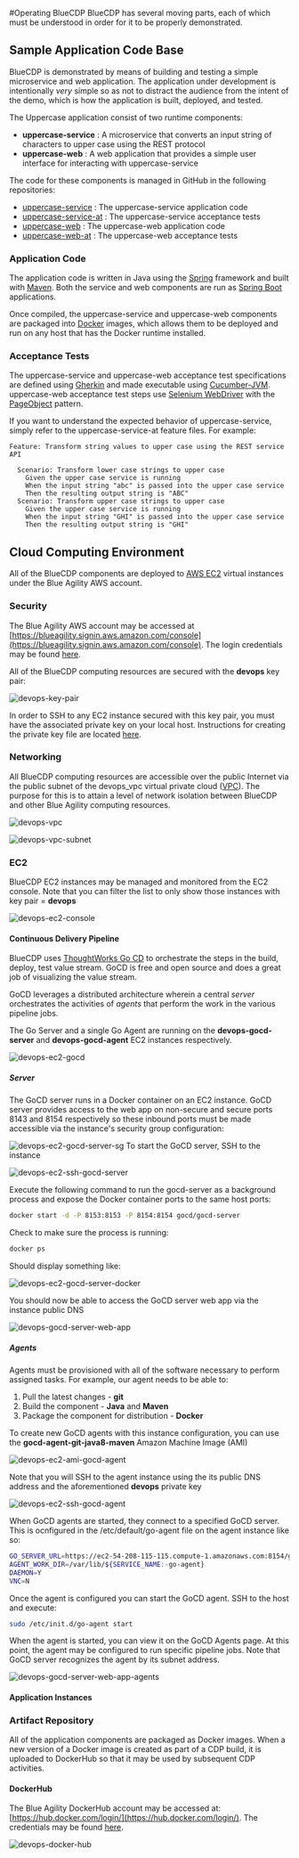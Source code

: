 #Operating BlueCDP
BlueCDP has several moving parts, each of which must be understood in order for it to be properly demonstrated.  

## Sample Application Code Base
BlueCDP is demonstrated by means of building and testing a simple microservice and web application.  The application under development is intentionally *very* simple so as not to distract the audience from the intent of the demo, which is how the application is built, deployed, and tested.

The Uppercase application consist of two runtime components:

* **uppercase-service**	 : A microservice that converts an input string of characters to upper case using the REST protocol
* **uppercase-web** : A web application that provides a simple user interface for interacting with uppercase-service

The code for these components is managed in GitHub in the following repositories:

* [uppercase-service](https://github.com/MrSteveAndrews/uppercase-service) : The uppercase-service application code
* [uppercase-service-at](https://github.com/MrSteveAndrews/uppercase-service-at) : The uppercase-service acceptance tests
* [uppercase-web](https://github.com/MrSteveAndrews/uppercase-web) :  The uppercase-web application code
* [uppercase-web-at](https://github.com/MrSteveAndrews/uppercase-web-at) : The uppercase-web acceptance tests

### Application Code
The application code is written in Java using the [Spring](https://spring.io/) framework and built with [Maven](https://maven.apache.org/).  Both the service and web components are run as [Spring Boot](https://projects.spring.io/spring-boot/) applications.

Once compiled, the uppercase-service and uppercase-web components are packaged into [Docker](https://www.docker.com/) images, which allows them to be deployed and run on any host that has the Docker runtime installed.

### Acceptance Tests
The uppercase-service and uppercase-web acceptance test specifications are defined using [Gherkin](https://cucumber.io/docs/reference#gherkin) and made executable using [Cucumber-JVM](https://cucumber.io/docs/reference/jvm).  uppercase-web acceptance test steps use [Selenium WebDriver](http://www.seleniumhq.org/projects/webdriver/) with the [PageObject](https://github.com/SeleniumHQ/selenium/wiki/PageObjects) pattern.  

If you want to understand the expected behavior of uppercase-service, simply refer to the uppercase-service-at feature files. For example:

~~~gherkin
Feature: Transform string values to upper case using the REST service API

  Scenario: Transform lower case strings to upper case
    Given the upper case service is running
    When the input string "abc" is passed into the upper case service
    Then the resulting output string is "ABC"
  Scenario: Transform upper case strings to upper case
    Given the upper case service is running
    When the input string "GHI" is passed into the upper case service
    Then the resulting output string is "GHI"
~~~


## Cloud Computing Environment
All of the BlueCDP components are deployed to [AWS EC2](https://aws.amazon.com/ec2/) virtual instances under the Blue Agility AWS account.  

### Security
The Blue Agility AWS account may be accessed at [https://blueagility.signin.aws.amazon.com/console](https://blueagility.signin.aws.amazon.com/console).  The login credentials may be found [here](https://intranet.blue-agility.com/bluejazz/wiki/bluecdp/).

All of the BlueCDP computing resources are secured with the **devops** key pair: 

![devops-key-pair](images/devops-key-pair.png)

In order to SSH to any EC2 instance secured with this key pair, you must have the associated private key on your local host.  Instructions for creating the private key file are located [here](https://intranet.blue-agility.com/bluejazz/wiki/bluecdp/).

### Networking
All BlueCDP computing resources are accessible over the public Internet via the public subnet of the devops_vpc virtual private cloud ([VPC](https://aws.amazon.com/vpc)).  The purpose for this is to attain a level of network isolation between BlueCDP and other Blue Agility computing resources.

![devops-vpc](images/devops-vpc.png)

![devops-vpc-subnet](images/devops-vpc-subnet.png)

### EC2

BlueCDP EC2 instances may be managed and monitored from the EC2 console.  Note that you can filter the list to only show those instances with key pair = **devops**

![devops-ec2-console](images/devops-ec2-console.png)

#### Continuous Delivery Pipeline
BlueCDP uses [ThoughtWorks Go CD](https://www.go.cd/) to orchestrate the steps in the build, deploy, test value stream.  GoCD is free and open source and does a great job of visualizing the value stream.

GoCD leverages a distributed architecture wherein a central *server* orchestrates the activities of *agents* that perform the work in the various pipeline jobs.

The Go Server and a single Go Agent are running on the **devops-gocd-server** and **devops-gocd-agent** EC2 instances respectively.

![devops-ec2-gocd](images/devops-ec2-gocd.png)

##### Server

The GoCD server runs in a Docker container on an EC2 instance.  GoCD server provides access to the web app on non-secure and secure ports 8143 and 8154 respectively so these inbound ports must be made accessible via the instance's security group configuration:

![devops-ec2-gocd-server-sg](images/devops-ec2-gocd-server-sg.png)
To start the GoCD server, SSH to the instance

![devops-ec2-ssh-gocd-server](images/devops-ec2-ssh-gocd-server.png)

Execute the following command to run the gocd-server as a background process and expose the Docker container ports to the same host ports:

~~~bash
docker start -d -P 8153:8153 -P 8154:8154 gocd/gocd-server
~~~

Check to make sure the process is running:

~~~bash
docker ps
~~~

Should display something like:

![devops-ec2-gocd-server-docker](images/devops-ec2-gocd-server-docker.png)

You should now be able to access the GoCD server web app via the instance public DNS

![devops-gocd-server-web-app](images/devops-gocd-server-web-app.png)

##### Agents

Agents must be provisioned with all of the software necessary to perform assigned tasks.  For example, our agent needs to be able to:

1. Pull the latest changes - **git**
2. Build the component - **Java** and **Maven**
3. Package the component for distribution - **Docker**

To create new GoCD agents with this instance configuration, you can use the **gocd-agent-git-java8-maven** Amazon Machine Image (AMI)

![devops-ec2-ami-gocd-agent](images/devops-ec2-ami-gocd-agent.png)

Note that you will SSH to the agent instance using the its public DNS address and the aforementioned **devops** private key

![devops-ec2-ssh-gocd-agent](images/devops-ec2-ssh-gocd-agent.png)

When GoCD agents are started, they connect to a specified GoCD server.  This is ocnfigured in the /etc/default/go-agent file on the agent instance like so:

~~~bash
GO_SERVER_URL=https://ec2-54-208-115-115.compute-1.amazonaws.com:8154/go
AGENT_WORK_DIR=/var/lib/${SERVICE_NAME:-go-agent}
DAEMON=Y
VNC=N
~~~

Once the agent is configured you can start the GoCD agent. SSH to the host and execute:

~~~bash
sudo /etc/init.d/go-agent start
~~~

When the agent is started, you can view it on the GoCD Agents page.  At this point, the agent may be configured to run specific pipeline jobs.  Note that GoCD server recognizes the agent by its subnet address.

![devops-gocd-server-web-app-agents](images/devops-gocd-server-web-app-agents.png)

#### Application Instances



### Artifact Repository
All of the application components are packaged as Docker images.  When a new version of a Docker image is created as part of a CDP build, it is uploaded to DockerHub so that it may be used by subsequent CDP activities.

#### DockerHub
The Blue Agility DockerHub account may be accessed at: [https://hub.docker.com/login/](https://hub.docker.com/login/).  The credentials may be found [here](https://intranet.blue-agility.com/bluejazz/wiki/bluecdp/).

![devops-docker-hub](images/devops-docker-hub.png)



